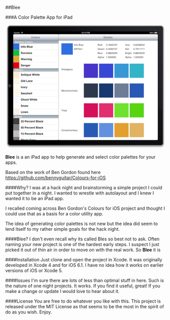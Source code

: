 ##Blee

###A Color Palette App for iPad

![Blee Screenshot](Blee.png)

**Blee** is a an iPad app to help generate and select color palettes for your apps.

Based on the work of Ben Gordon found here <https://github.com/bennyguitar/Colours-for-iOS>

####Why?
I was at a hack night and brainstorming a simple project I could put together in a night. I wanted to wrestle with autolayout and I knew I wanted it to be an iPad app.

I recalled coming across Ben Gordon's Colours for iOS project and thought I could use that as a basis for a color utility app.

The idea of generating color palettes is not new but the idea did seem to lend itself to my rather simple goals for the hack night.

####Blee?
I don't even recall why its called Bles so best not to ask. Often naming your new project is one of the hardest early steps. I suspect I just picked it out of thin air in order to move on with the real work. So **Blee** it is

####Installation
Just clone and open the project in Xcode. It was originally developed in Xcode 4 and for iOS 6.1. I have no idea how it works on earlier versions of iOS or Xcode 5. 

####Issues
I'm sure there are lots of less than optimal stuff in here. Such is the nature of one night projects. It works. If you find it useful, great! If you make a change or update I would love to hear about it.

####License
You are free to do whatever you like with this. This project is released under the MIT License as that seems to be the most in the spirit of do as you wish. Enjoy.